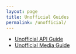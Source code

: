 ```yaml
---
layout: page
title: Unofficial Guides
permalink: /unofficial/
---
```


* [Unofficial API Guide](http://codetricity.github.io/theta-s/)
* [Unofficial Media Guide](http://theta360developers.github.io/community-document/community.html)

